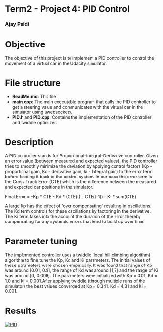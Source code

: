 # Term2 - Project 4: PID Control
### Ajay Paidi

# Objective
The objective of this project is to implement a PID controller to control the movement of a virtual car in the Udacity simulator.

# File structure
- **ReadMe.md**: This file
- **main.cpp**: The main executable program that calls the PID controller to get a steering value and communicates with the virtual car in the simulator using uwebsockets.
- **PID.h** and **PID.cpp**: Contains the implementation of the PID controller and twiddle optimizer.

# Description

A PID controller stands for Proportional-integral-Derivative controller. Given an error value (between measured and expected values), the PID controller tries to smoothly minimize the deviation by applying control factors (Kp - proportional gain, Kd - derivative gain, ki - Integral gain) to the error term before feeding it back to the control system. In our case the error term is the Cross Track Error (CTE) which is the difference between the measured and expected car positions in the simulator.

Final Error = -Kp * CTE - Kd * (CTE(t) - CTE(t-1)) - Ki * sum(CTE)   

A large Kp has the effect of 'over compensating' resulting in oscillations. The Kd term controls for these oscillations by factoring in the derivative. The Ki term takes into the account the duration of the error thereby compensating for any systemic errors that tend to build up over time.

# Parameter tuning

The implemented controller uses a twiddle (local hill climbing algorithm) algorithm to fine tune the Kp, Kd and Ki parameters. The initial values of these parameters were chosen empirically. It was found that range of Kp was around [0.01, 0.9], the range of Kd was around [1,7] and the range of Ki was around [0, 0.009]. The parameters were initialized with Kp = 0.01, Kd = 1.0 and Ki = 0.001.After applying twiddle (through multiple runs of the simulator) the best values converged at Kp = 0.341, Kd = 4.31 and Ki = 0.001.

# Results

[![PID](https://img.youtube.com/vi/https://youtu.be/t5JhI5EGqxo/0.jpg)](https://www.youtube.com/watch?v=https://youtu.be/t5JhI5EGqxo)
